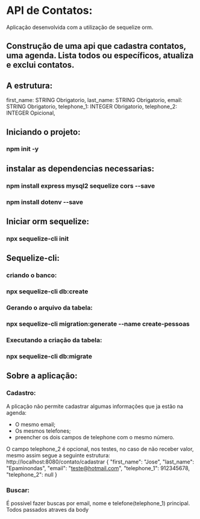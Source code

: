 # API de Contatos:
Aplicação desenvolvida com a utilização de sequelize orm.

## Construção de uma api que cadastra contatos, uma agenda. Lista todos ou específicos, atualiza e exclui contatos.

## A estrutura:

first_name: STRING Obrigatorio,
last_name: STRING Obrigatorio,
email: STRING Obrigatorio,
telephone_1: INTEGER Obrigatorio,
telephone_2: INTEGER Opicional,

## Iniciando o projeto:

### npm init -y

## instalar as dependencias necessarias:

### npm install express mysql2 sequelize cors --save
### npm install dotenv --save

## Iniciar orm sequelize:

### npx sequelize-cli init

## Sequelize-cli:

### criando o banco:
### npx sequelize-cli db:create

### Gerando o arquivo da tabela:
### npx sequelize-cli migration:generate --name create-pessoas

### Executando a criação da tabela:
### npx sequelize-cli db:migrate

## Sobre a aplicação:

### Cadastro:
A plicação não permite cadastrar algumas informações que ja estão na agenda:
- O mesmo email;
- Os mesmos telefones;
- preencher os dois campos de telephone com o mesmo número.

O campo telephone_2 é opcional, nos testes, no caso de não receber valor, mesmo assim segue a seguinte estrutura:
http://localhost:8080/contato/cadastrar
{
	"first_name": "Jose",
	"last_name": "Epaminondas",
	"email": "teste@hotmail.com",
	"telephone_1": 912345678,
	"telephone_2": null
}

### Buscar:

É possivel fazer buscas por email, nome e telefone(telephone_1) principal. Todos passados atraves da body